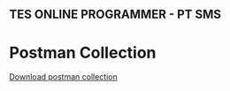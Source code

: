 ## TES ONLINE PROGRAMMER - PT SMS


 # Postman Collection

 [Download postman collection](<DOKUMENTASI API.postman_collection.json>)
